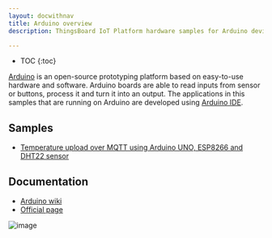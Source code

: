 ```yaml
---
layout: docwithnav
title: Arduino overview
description: ThingsBoard IoT Platform hardware samples for Arduino devices.

---
```


* TOC
{:toc}

[Arduino](https://en.wikipedia.org/wiki/Arduino) is an open-source prototyping platform based on easy-to-use hardware and software. 
Arduino boards are able to read inputs from sensor or buttons, process it and turn it into an output. The applications in this samples that are running on Arduino are developed using [Arduino IDE](https://www.arduino.cc/en/Main/Software).

## Samples

 - [Temperature upload over MQTT using Arduino UNO, ESP8266 and DHT22 sensor](/docs/samples/arduino/temperature/)

## Documentation

 - [Arduino wiki](https://en.wikipedia.org/wiki/Arduino)
 - [Official page](https://www.arduino.cc/en/Main/ArduinoBoardUno)

 ![image](https://i2.wp.com/marcusjenkins.com/wp-content/uploads/2014/06/ARDUINO_V2.png?w=961)